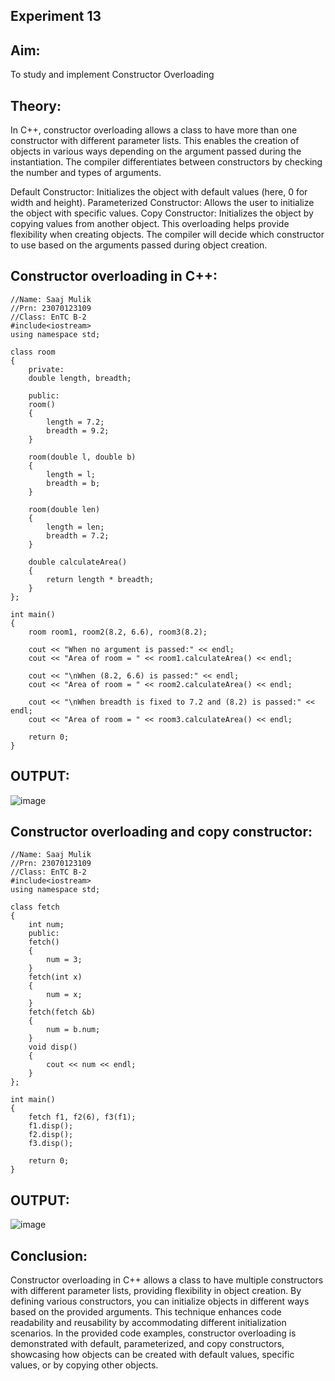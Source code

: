 ## Experiment 13

## Aim:
To study and implement Constructor Overloading

## Theory:
In C++, constructor overloading allows a class to have more than one constructor with different parameter lists. This enables the creation of objects in various ways depending on the argument passed during the instantiation. The compiler differentiates between constructors by checking the number and types of arguments.

Default Constructor: Initializes the object with default values (here, 0 for width and height).
Parameterized Constructor: Allows the user to initialize the object with specific values.
Copy Constructor: Initializes the object by copying values from another object.
This overloading helps provide flexibility when creating objects. The compiler will decide which constructor to use based on the arguments passed during object creation.

## Constructor overloading in C++:
~~~
//Name: Saaj Mulik
//Prn: 23070123109
//Class: EnTC B-2
#include<iostream>
using namespace std;

class room
{
    private: 
    double length, breadth;

    public:
    room()
    {
        length = 7.2;
        breadth = 9.2;
    }

    room(double l, double b)
    {
        length = l;
        breadth = b; 
    }

    room(double len)
    {
        length = len;
        breadth = 7.2;
    }

    double calculateArea()
    {
        return length * breadth;
    }
};

int main()
{
    room room1, room2(8.2, 6.6), room3(8.2);

    cout << "When no argument is passed:" << endl;
    cout << "Area of room = " << room1.calculateArea() << endl;

    cout << "\nWhen (8.2, 6.6) is passed:" << endl;
    cout << "Area of room = " << room2.calculateArea() << endl;

    cout << "\nWhen breadth is fixed to 7.2 and (8.2) is passed:" << endl;
    cout << "Area of room = " << room3.calculateArea() << endl;

    return 0;
}
~~~

## OUTPUT:

![image](https://github.com/user-attachments/assets/2e150f1d-9e91-4375-93f6-c48a1f760fdc)

## Constructor overloading and copy constructor:
~~~
//Name: Saaj Mulik
//Prn: 23070123109
//Class: EnTC B-2
#include<iostream>
using namespace std;

class fetch
{
    int num;
    public:
    fetch()
    {
        num = 3;
    }
    fetch(int x)
    {
        num = x;
    }
    fetch(fetch &b)
    {
        num = b.num;
    }
    void disp()
    {
        cout << num << endl;
    }
};

int main()
{
    fetch f1, f2(6), f3(f1);
    f1.disp();
    f2.disp();
    f3.disp();

    return 0;
}
~~~

## OUTPUT:

![image](https://github.com/user-attachments/assets/2c42bebb-3eae-4823-9804-2813283f9d5a)

## Conclusion:
Constructor overloading in C++ allows a class to have multiple constructors with different parameter lists, providing flexibility in object creation. By defining various constructors, you can initialize objects in different ways based on the provided arguments. This technique enhances code readability and reusability by accommodating different initialization scenarios. In the provided code examples, constructor overloading is demonstrated with default, parameterized, and copy constructors, showcasing how objects can be created with default values, specific values, or by copying other objects.
